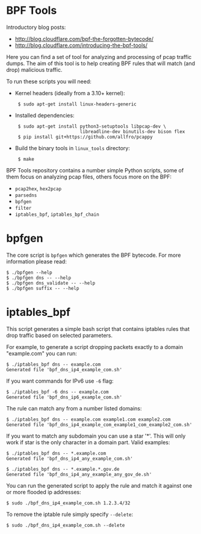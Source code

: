 BPF Tools
=========

Introductory blog posts:

  - http://blog.cloudflare.com/bpf-the-forgotten-bytecode/
  - http://blog.cloudflare.com/introducing-the-bpf-tools/


Here you can find a set of tool for analyzing and processing of pcap
traffic dumps. The aim of this tool is to help creating BPF rules that
will match (and drop) malicious traffic.

To run these scripts you will need:

 - Kernel headers (ideally from a 3.10+ kernel):

        $ sudo apt-get install linux-headers-generic

 - Installed dependencies:

        $ sudo apt-get install python3-setuptools libpcap-dev \
                               libreadline-dev binutils-dev bison flex
        $ pip install git+https://github.com/allfro/pcappy

 - Build the binary tools in `linux_tools` directory:

        $ make


BPF Tools repository contains a number simple Python scripts, some of
them focus on analyzing pcap files, others focus more on the BPF:

 - `pcap2hex`, `hex2pcap`
 - `parsedns`
 - `bpfgen`
 - `filter`
 - `iptables_bpf`, `iptables_bpf_chain`


bpfgen
======

The core script is `bpfgen` which generates the BPF bytecode. For more
information please read:

    $ ./bpfgen --help
    $ ./bpfgen dns -- --help
    $ ./bpfgen dns_validate -- --help
    $ ./bpfgen suffix -- --help


iptables_bpf
============

This script generates a simple bash script that contains iptables
rules that drop traffic based on selected parameters.

For example, to generate a script dropping packets exactly to a domain
"example.com" you can run:

    $ ./iptables_bpf dns -- example.com
    Generated file 'bpf_dns_ip4_example_com.sh'

If you want commands for IPv6 use `-6` flag:

    $ ./iptables_bpf -6 dns -- example.com
    Generated file 'bpf_dns_ip6_example_com.sh'

The rule can match any from a number listed domains:

    $ ./iptables_bpf dns -- example.com example1.com example2.com
    Generated file 'bpf_dns_ip4_example_com_example1_com_example2_com.sh'

If you want to match any subdomain you can use a star '*'. This will
only work if star is the only character in a domain part. Valid
examples:

    $ ./iptables_bpf dns -- *.example.com
    Generated file 'bpf_dns_ip4_any_example_com.sh'

    $ ./iptables_bpf dns -- *.example.*.gov.de
    Generated file 'bpf_dns_ip4_any_example_any_gov_de.sh'


You can run the generated script to apply the rule and match it
against one or more flooded ip addresses:

    $ sudo ./bpf_dns_ip4_example_com.sh 1.2.3.4/32

To remove the iptable rule simply specify `--delete`:

    $ sudo ./bpf_dns_ip4_example_com.sh --delete
